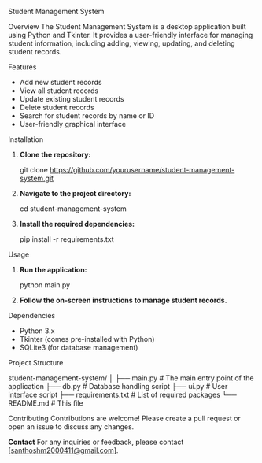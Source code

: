 Student Management System

Overview
The Student Management System is a desktop application built using Python and Tkinter. It provides a user-friendly interface for managing student information, including adding, viewing, updating, and deleting student records.

Features
- Add new student records
- View all student records
- Update existing student records
- Delete student records
- Search for student records by name or ID
- User-friendly graphical interface

Installation

1. **Clone the repository:**
   
    git clone https://github.com/yourusername/student-management-system.git
  
2. **Navigate to the project directory:**
    
    cd student-management-system
   
3. **Install the required dependencies:**
  
    pip install -r requirements.txt
   

Usage
1. **Run the application:**
    
    python main.py
   
2. **Follow the on-screen instructions to manage student records.**

Dependencies
- Python 3.x
- Tkinter (comes pre-installed with Python)
- SQLite3 (for database management)

Project Structure

student-management-system/
│
├── main.py             # The main entry point of the application
├── db.py               # Database handling script
├── ui.py               # User interface script
├── requirements.txt    # List of required packages
└── README.md           # This file

Contributing
Contributions are welcome! Please create a pull request or open an issue to discuss any changes.

**Contact**
For any inquiries or feedback, please contact [santhoshm2000411@gmail.com].

